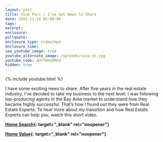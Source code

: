 ```yaml
---
layout: post
title: Vino Pari | I've Got News to Share
date: 2022-11-10 05:00:00
tags:
excerpt:
enclosure:
pullquote:
enclosure_type: video/mp4
enclosure_time:
use_youtube_image: true
youtube_alternate_image: /uploads/vino-yt.jpg
youtube_code: AHfYObUUMX4
hidden: true
---
```

{% include youtube.html %}

I have some exciting news to share. After five years in the real estate industry, I've decided to take my business to the next level. I was following top-producing agents in the Bay Area market to understand how they became highly successful. That’s how I found out they were from Real Estate Experts. To hear more about my transition and how Real Estate Experts can help you, watch this short video.

**[Home Search](https://vino.bayareahomesearch.com){: target="_blank" rel="noopener"}**

**[Home Value](https://vino.bayareahomesearch.com/home-valuation){: target="_blank" rel="noopener"}**